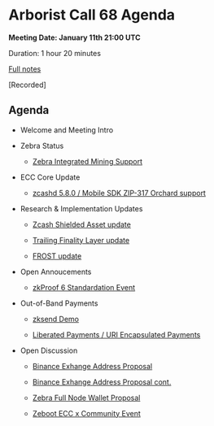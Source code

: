# Arborist Call 68 Agenda

**Meeting Date: January 11th 21:00 UTC**

Duration: 1 hour 20 minutes

[Full notes](https://github.com/ZcashCommunityGrants/arboretum-notes/blob/main/AllArboristCallNotes/Arborist%20Call%2068-Notes.md)

[Recorded]


## Agenda


+ Welcome and Meeting Intro



+ Zebra Status 

     - [Zebra Integrated Mining Support](https://github.com/ZcashCommunityGrants/arboretum-notes/blob/main/AllArboristCallNotes/Arborist%20Call%2068-Notes.md#1-zebra-update---zebra-integrated-mining-support)


+ ECC Core Update 

     - [zcashd 5.8.0 / Mobile SDK ZIP-317 Orchard support](https://github.com/ZcashCommunityGrants/arboretum-notes/blob/main/AllArboristCallNotes/Arborist%20Call%2068-Notes.md#2-ecc-update---zcashd-580--mobile-sdk-zip-317-orchard-support)

     
+ Research & Implementation Updates 

     - [Zcash Shielded Asset update](https://github.com/ZcashCommunityGrants/arboretum-notes/blob/main/AllArboristCallNotes/Arborist%20Call%2068-Notes.md#3-research--implementation-updates-i-zcash-shielded-asset-update)

     - [Trailing Finality Layer update](https://github.com/ZcashCommunityGrants/arboretum-notes/blob/main/AllArboristCallNotes/Arborist%20Call%2068-Notes.md#3-research--implementation-updates-ii-trailing-finality-layer-update)

     - [FROST update](https://github.com/ZcashCommunityGrants/arboretum-notes/blob/main/AllArboristCallNotes/Arborist%20Call%2068-Notes.md#3-research-and-implementation-updates-iii-frost-update)


+ Open Annoucements

     - [zkProof 6 Standardation Event](https://github.com/ZcashCommunityGrants/arboretum-notes/blob/main/AllArboristCallNotes/Arborist%20Call%2068-Notes.md#4-open-announcements---zkproof-6-standardation-event)


+ Out-of-Band Payments 

     - [zksend Demo](https://github.com/ZcashCommunityGrants/arboretum-notes/blob/main/AllArboristCallNotes/Arborist%20Call%2068-Notes.md#6-out-of-band-payments-i----zksend-demo)

     - [Liberated Payments / URI Encapsulated Payments](https://github.com/ZcashCommunityGrants/arboretum-notes/blob/main/AllArboristCallNotes/Arborist%20Call%2068-Notes.md#6-out-of-band-payments-ii----liberated-payments--uri-encapsulated-payments)


+ Open Discussion

     - [Binance Exhange Address Proposal](https://github.com/ZcashCommunityGrants/arboretum-notes/blob/main/AllArboristCallNotes)

     - [Binance Exhange Address Proposal cont.](https://github.com/ZcashCommunityGrants/arboretum-notes/blob/main/AllArboristCallNotes/Arborist%20Call%2068-Notes.md#7-open-discussion-i---binance-exhange-address-proposal)

     - [Zebra Full Node Wallet Proposal](https://github.com/ZcashCommunityGrants/arboretum-notes/blob/main/AllArboristCallNotes/Arborist%20Call%2068-Notes.md#7-open-discussion-ii---binance-exhange-address-proposal-cont)

     - [Zeboot ECC x Community Event](https://github.com/ZcashCommunityGrants/arboretum-notes/blob/main/AllArboristCallNotes/Arborist%20Call%2068-Notes.md#7-open-discussion-iv---zeboot-ecc-x-community-event)
